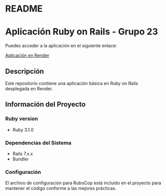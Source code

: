 # README

 # Aplicación Ruby on Rails - Grupo 23

Puedes acceder a la aplicación en el siguiente enlace:

[Aplicación en Render](https://two024-2-grupo-23.onrender.com)

## Descripción

Este repositorio contiene una aplicación básica en Ruby on Rails desplegada en Render.

## Información del Proyecto

### Ruby version

- Ruby 3.1.0

### Dependencias del Sistema

- Rails 7.x.x
- Bundler

### Configuración

El archivo de configuración para RuboCop está incluido en el proyecto para mantener el código conforme a las mejores prácticas.



 



